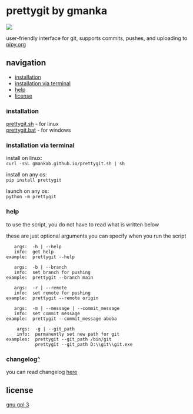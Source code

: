# prettygit by gmanka

<img src="https://github.com/gmankab/prettygit/raw/main/img/transparent.png">

user-friendly interface for git, supports commits, pushes, and uploading to [pipy.org](https://pypi.org)

## navigation

- [installation](#installation)
- [installation via terminal](#installation-via-terminal)
- [help](#help)
- [license](#license)


### installation

[prettygit.sh](https://gmankab.github.io/prettygit.sh) - for linux  
[prettygit.bat](https://gmankab.github.io/prettygit.bat) - for windows

### installation via terminal

install on linux:  
`curl -sSL gmankab.github.io/prettygit.sh | sh`

install on any os:  
`pip install prettygit`

launch on any os:  
`python -m prettygit`


### help

to use the script, you do not have to read what is written below

these are just optional arguments you can specify when you run the script

```
   args:  -h | --help
   info:  get help
example:  prettygit --help
```

```
   args:  -b | --branch                      
   info:  set branch for pushing            
example:  prettygit --branch main
```

```
   args:  -r | --remote                         
   info:  set remote for pushing               
example:  prettygit --remote origin
```

```
   args:  -m | --message | --commit_message
   info:  set commit message
example:  prettygit --commit_message aboba
```

```
    args:  -g | --git_path
    info:  permanently set new path for git
examples:  prettygit --git_path /bin/git
           prettygit --git_path D:\\git\\git.exe
```

### changelog[^](#navigation)

you can read changelog [here](https://github.com/gmankab/prettygit/blob/main/changelog.md)


## license

[gnu gpl 3](https://gnu.org/licenses/gpl-3.0.en.html)

